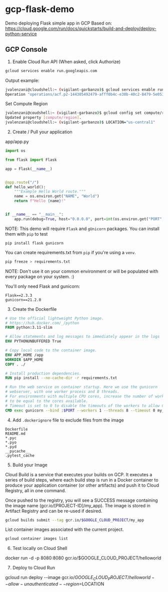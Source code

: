 # gcp-flask-demo
Demo deploying Flask simple app in GCP
Based on: https://cloud.google.com/run/docs/quickstarts/build-and-deploy/deploy-python-service

## GCP Console

1. Enable Cloud Run API (When asked, click Authorize)

```bash
gcloud services enable run.googleapis.com
```

Output example:
```bash
jvalenzani@cloudshell:~ (vigilant-garbanzo)$ gcloud services enable run.googleapis.com
Operation "operations/acf.p2-144305492479-afff0b4c-e30b-40c2-8479-5e053598feef" finished successfully.
```

Set Compute Region
```bash
jvalenzani@coudshell:~ (vigilant-garbanzo)$ gcloud config set compute/region us-central1
Updated property [compute/region].
jvalenzani@cloudshell:~ (vigilant-garbanzo)$ LOCATION="us-central1"
```


2. Create / Pull your application

app/app.py
```python
import os

from flask import Flask

app = Flask(__name__)


@app.route("/")
def hello_world():
    """Example Hello World route."""
    name = os.environ.get("NAME", "World")
    return f"Hello {name}!"


if __name__ == "__main__":
    app.run(debug=True, host="0.0.0.0", port=int(os.environ.get("PORT", 8080)))
```

NOTE: This demo will require `Flask` and `gUnicorn` packages.
You can install them with `pip` to test

```
pip install flask gunicorn
```

You can create requirements.txt from `pip` if you're using a `venv`.

```bash
pip freeze > requirements.txt
```
NOTE: Don't use it on your common environment or will be populated with every package on your system. :)

You'll only need Flask and gunicorn:
```
Flask==2.3.3
gunicorn==21.2.0
```

3. Create the Dockerfile

```Dockerfile
# Use the official lightweight Python image.
# https://hub.docker.com/_/python
FROM python:3.11-slim

# Allow statements and log messages to immediately appear in the logs
ENV PYTHONUNBUFFERED True

# Copy local code to the container image.
ENV APP_HOME /app
WORKDIR $APP_HOME
COPY . ./

# Install production dependencies.
RUN pip install --no-cache-dir -r requirements.txt

# Run the web service on container startup. Here we use the gunicorn
# webserver, with one worker process and 8 threads.
# For environments with multiple CPU cores, increase the number of workers
# to be equal to the cores available.
# Timeout is set to 0 to disable the timeouts of the workers to allow Cloud Run to handle instance scaling.
CMD exec gunicorn --bind :$PORT --workers 1 --threads 8 --timeout 0 my_app:app
```

4. Add `.dockerignore` file to exclude files from the image

```
Dockerfile
README.md
*.pyc
*.pyo
*.pyd
__pycache__
.pytest_cache
```

5. Build your Image

Cloud Build is a service that executes your builds on GCP. It executes a series of build steps, where each build step is run in a Docker container to produce your application container (or other artifacts) and push it to Cloud Registry, all in one command.

Once pushed to the registry, you will see a SUCCESS message containing the image name (gcr.io/[PROJECT-ID]/my_app). The image is stored in Artifact Registry and can be re-used if desired.

```bash
gcloud builds submit --tag gcr.io/$GOOGLE_CLOUD_PROJECT/my_app
```

List container images associated with the current project.
```bash
gcloud container images list
```

6. Test locally on Cloud Shell

docker run -d -p 8080:8080 gcr.io/$GOOGLE_CLOUD_PROJECT/helloworld

7. Deploy to Cloud Run

gcloud run deploy --image gcr.io/$GOOGLE_CLOUD_PROJECT/helloworld --allow-unauthenticated --region=$LOCATION

